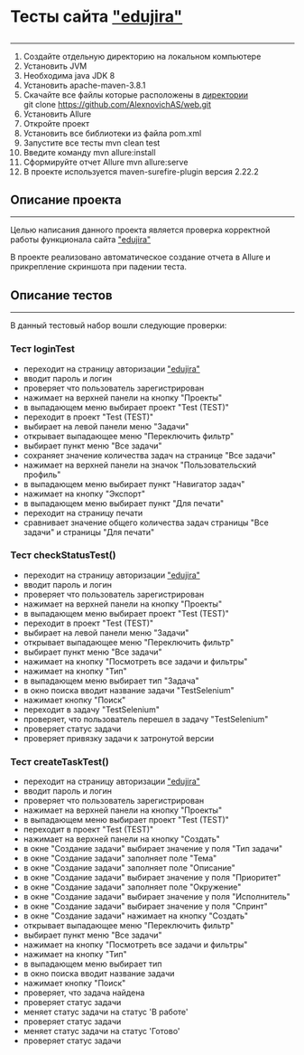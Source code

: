 # Тесты сайта ["edujira"](https://edujira.ifellow.ru/)
##
***
1. Создайте отдельную директорию на локальном компьютере
2. Установить JVM
3. Необходима java JDK 8
4. Установить apache-maven-3.8.1
5. Скачайте все файлы которые расположены в [директории](https://github.com/AlexnovichAS/web.git) <br>
   git clone https://github.com/AlexnovichAS/web.git
6. Установить Allure
7. Откройте проект
8. Установить все библиотеки из файла pom.xml
9. Запустите все тесты mvn clean test
10. Введите команду mvn allure:install
11. Сформируйте отчет Allure mvn allure:serve
12. В проекте используется maven-surefire-plugin версия 2.22.2

## Описание проекта
***
Целью написания данного проекта является проверка корректной работы функционала сайта ["edujira"](https://edujira.ifellow.ru/) <br>

В проекте реализовано автоматическое создание отчета в Allure и прикрепление скриншота при падении теста.

## Описание тестов
***
В данный тестовый набор вошли следующие проверки:
### Тест loginTest
- переходит на страницу авторизации ["edujira"](https://edujira.ifellow.ru/)
- вводит пароль и логин
- проверяет что пользователь зарегистрирован
- нажимает на верхней панели на кнопку "Проекты"
- в выпадающем меню выбирает проект "Test (TEST)"
- переходит в проект "Test (TEST)"
- выбирает на левой панели меню "Задачи"
- открывает выпадающее меню "Переключить фильтр"
- выбирает пункт меню "Все задачи"
- сохраняет значение количества задач на странице "Все задачи"
- нажимает на верхней панели на значок "Пользовательский профиль"
- в выпадающем меню выбирает пункт "Навигатор задач"
- нажимает на кнопку "Экспорт"
- в выпадающем меню выбирает пункт "Для печати"
- переходит на страницу печати
- сравнивает значение общего количества задач страницы "Все задачи" и страницы "Для печати"

### Тест checkStatusTest()
- переходит на страницу авторизации ["edujira"](https://edujira.ifellow.ru/)
- вводит пароль и логин
- проверяет что пользователь зарегистрирован
- нажимает на верхней панели на кнопку "Проекты"
- в выпадающем меню выбирает проект "Test (TEST)"
- переходит в проект "Test (TEST)"
- выбирает на левой панели меню "Задачи"
- открывает выпадающее меню "Переключить фильтр"
- выбирает пункт меню "Все задачи"
- нажимает на кнопку "Посмотреть все задачи и фильтры"
- нажимает на кнопку "Тип"
- в выпадающем меню выбирает тип "Задача"
- в окно поиска вводит название задачи "TestSelenium"
- нажимает кнопку "Поиск"
- переходит в задачу "TestSelenium"
- проверяет, что пользователь перешел в задачу "TestSelenium"
- проверяет статус задачи
- проверяет привязку задачи к затронутой версии

### Тест createTaskTest()
- переходит на страницу авторизации ["edujira"](https://edujira.ifellow.ru/)
- вводит пароль и логин
- проверяет что пользователь зарегистрирован
- нажимает на верхней панели на кнопку "Проекты"
- в выпадающем меню выбирает проект "Test (TEST)"
- переходит в проект "Test (TEST)"
- нажимает на верхней панели на кнопку "Создать"
- в окне "Создание задачи" выбирает значение у поля "Тип задачи"
- в окне "Создание задачи" заполняет поле "Тема"
- в окне "Создание задачи" заполняет поле "Описание"
- в окне "Создание задачи" выбирает значение у поля "Приоритет"
- в окне "Создание задачи" заполняет поле "Окружение"
- в окне "Создание задачи" выбирает значение у поля "Исполнитель"
- в окне "Создание задачи" выбирает значение у поля "Спринт"
- в окне "Создание задачи" нажимает на кнопку "Создать"
- открывает выпадающее меню "Переключить фильтр"
- выбирает пункт меню "Все задачи"
- нажимает на кнопку "Посмотреть все задачи и фильтры"
- нажимает на кнопку "Тип"
- в выпадающем меню выбирает тип
- в окно поиска вводит название задачи 
- нажимает кнопку "Поиск"
- проверяет, что задача найдена
- проверяет статус задачи
- меняет статус задачи на статус 'В работе'
- проверяет статус задачи
- меняет статус задачи на статус 'Готово'
- проверяет статус задачи